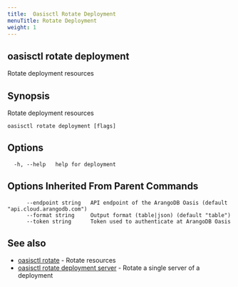 ```yaml
---
title:  Oasisctl Rotate Deployment
menuTitle: Rotate Deployment
weight: 1
---
```

## oasisctl rotate deployment

Rotate deployment resources

## Synopsis
Rotate deployment resources

```
oasisctl rotate deployment [flags]
```

## Options
```
  -h, --help   help for deployment
```

## Options Inherited From Parent Commands
```
      --endpoint string   API endpoint of the ArangoDB Oasis (default "api.cloud.arangodb.com")
      --format string     Output format (table|json) (default "table")
      --token string      Token used to authenticate at ArangoDB Oasis
```

## See also
* [oasisctl rotate](_index.md)	 - Rotate resources
* [oasisctl rotate deployment server](rotate-deployment-server.md)	 - Rotate a single server of a deployment

